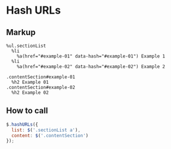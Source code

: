 # Hash URLs

## Markup

```haml
%ul.sectionList
  %li
    %a(href="#example-01" data-hash="#example-01") Example 1
  %li
    %a(href="#example-02" data-hash="#example-02") Example 2

.contentSection#example-01
  %h2 Example 01
.contentSection#example-02
  %h2 Example 02
```

## How to call

```javascript
$.hashURLs({
  list: $('.sectionList a'),
  content: $('.contentSection')
});
```
